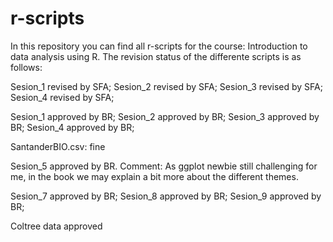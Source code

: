 # r-scripts

In this repository you can find all r-scripts for the course: Introduction to data analysis using R. The revision status of the differente scripts is as follows:

Sesion_1 revised by SFA;
Sesion_2 revised by SFA;
Sesion_3 revised by SFA;
Sesion_4 revised by SFA;


Sesion_1 approved by BR;
Sesion_2 approved by BR;
Sesion_3 approved by BR;
Sesion_4 approved by BR;

SantanderBIO.csv: fine

Sesion_5 approved by BR. Comment: As ggplot newbie still challenging for me, in the book we may explain a bit more about the different themes.

Sesion_7 approved by BR;
Sesion_8 approved by BR;
Sesion_9 approved by BR;

Coltree data approved